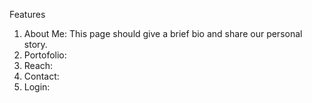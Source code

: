 Features
1. About Me: This page should give a brief bio and share our personal story.
2. Portofolio:
3. Reach:
4. Contact:
5. Login:

